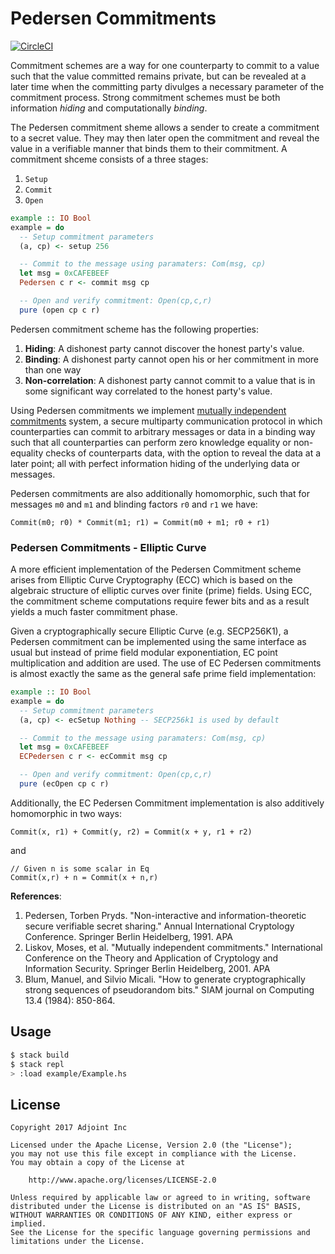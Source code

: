 Pedersen Commitments
====================

[![CircleCI](https://circleci.com/gh/adjoint-io/pedersen-commitment.svg?style=svg&circle-token=35a75a2815badbfcb8ed604037cff3203b848bd2)](https://circleci.com/gh/adjoint-io/pedersen-commitment)

Commitment schemes are a way for one counterparty to commit to a value such that
the value committed remains private, but can be revealed at a later time when
the committing party divulges a necessary parameter of the commitment process.
Strong commitment schemes must be both information *hiding* and computationally
*binding*.

The Pedersen commitment sheme allows a sender to create a commitment to a secret
value. They may then later open the commitment and reveal the value in a
verifiable manner that binds them to their commitment. A commitment shceme
consists of a three stages:

1. `Setup`
2. `Commit`
3. `Open`

```haskell
example :: IO Bool
example = do
  -- Setup commitment parameters
  (a, cp) <- setup 256 

  -- Commit to the message using paramaters: Com(msg, cp)
  let msg = 0xCAFEBEEF
  Pedersen c r <- commit msg cp

  -- Open and verify commitment: Open(cp,c,r)
  pure (open cp c r)
```

Pedersen commitment scheme has the following properties:

1. **Hiding**: A dishonest party cannot discover the honest party's value.
2. **Binding**: A dishonest party cannot open his or her commitment in more than one way
3. **Non-correlation**: A dishonest party cannot commit to a value that is in some
   significant way correlated to the honest party's value.

Using Pedersen commitments we implement [mutually independent
commitments](https://www.iacr.org/archive/asiacrypt2001/22480387.pdf) system, a secure
multiparty communication protocol in which counterparties can commit to
arbitrary messages or data in a binding way such that all counterparties can
perform zero knowledge equality or non-equality checks of counterparts data,
with the option to reveal the data at a later point; all with perfect
information hiding of the underlying data or messages.

Pedersen commitments are also additionally homomorphic, such that for messages
`m0` and `m1` and blinding factors `r0` and `r1` we have:

```
Commit(m0; r0) * Commit(m1; r1) = Commit(m0 + m1; r0 + r1)
```

### Pedersen Commitments - Elliptic Curve

A more efficient implementation of the Pedersen Commitment scheme arises from 
Elliptic Curve Cryptography (ECC) which is based on the algebraic structure of 
elliptic curves over finite (prime) fields. Using ECC, the commitment scheme
computations require fewer bits and as a result yields a much faster commitment 
phase. 

Given a cryptographically secure Elliptic Curve (e.g. SECP256K1), a Pedersen 
commitment can be implemented using the same interface as usual but instead 
of prime field modular exponentiation, EC point multiplication and addition 
are used. The use of EC Pedersen commitments is almost exactly the same as the
general safe prime field implementation:

```haskell
example :: IO Bool
example = do
  -- Setup commitment parameters
  (a, cp) <- ecSetup Nothing -- SECP256k1 is used by default 

  -- Commit to the message using paramaters: Com(msg, cp)
  let msg = 0xCAFEBEEF
  ECPedersen c r <- ecCommit msg cp

  -- Open and verify commitment: Open(cp,c,r)
  pure (ecOpen cp c r)
```

Additionally, the EC Pedersen Commitment implementation is also additively
homomorphic in two ways:

```
Commit(x, r1) + Commit(y, r2) = Commit(x + y, r1 + r2)
```

and

```
// Given n is some scalar in Eq
Commit(x,r) + n = Commit(x + n,r)
```


**References**:

1. Pedersen, Torben Pryds. "Non-interactive and information-theoretic secure verifiable secret sharing." Annual International Cryptology Conference. Springer Berlin Heidelberg, 1991.  APA	
2. Liskov, Moses, et al. "Mutually independent commitments." International Conference on the Theory and Application of Cryptology and Information Security. Springer Berlin Heidelberg, 2001.  APA	
3. Blum, Manuel, and Silvio Micali. "How to generate cryptographically strong sequences of pseudorandom bits." SIAM journal on Computing 13.4 (1984): 850-864.

Usage
-----

```bash
$ stack build
$ stack repl
> :load example/Example.hs
```

License
-------

```
Copyright 2017 Adjoint Inc

Licensed under the Apache License, Version 2.0 (the "License");
you may not use this file except in compliance with the License.
You may obtain a copy of the License at

    http://www.apache.org/licenses/LICENSE-2.0

Unless required by applicable law or agreed to in writing, software
distributed under the License is distributed on an "AS IS" BASIS,
WITHOUT WARRANTIES OR CONDITIONS OF ANY KIND, either express or implied.
See the License for the specific language governing permissions and
limitations under the License.
```


